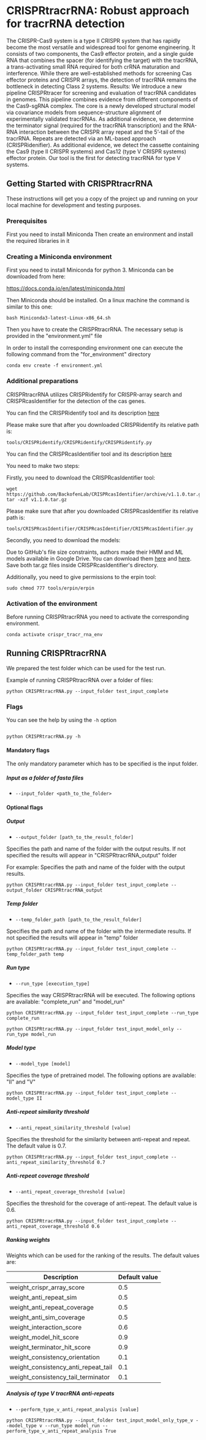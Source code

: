 # CRISPRtracrRNA: Robust approach for tracrRNA detection
The CRISPR-Cas9 system is a type II CRISPR system that has rapidly become the most versatile and widespread tool for genome engineering. It consists of two components, the Cas9 effector protein, and a single guide RNA that combines the spacer (for identifying the target) with the tracrRNA, a trans-activating small RNA required for both crRNA maturation and interference. While there are well-established methods for screening Cas effector proteins and CRISPR arrays, the detection of tracrRNA remains the bottleneck in detecting Class 2 systems.
Results: We introduce a new pipeline CRISPRtracer for screening and evaluation of tracrRNA candidates in genomes. This pipeline combines evidence from different components of the Cas9-sgRNA complex. The core is a newly developed structural model via covariance models from sequence-structure alignment of experimentally validated tracrRNAs. As additional evidence, we determine the terminator signal (required for the tracrRNA transcription) and the RNA-RNA interaction between the CRISPR array repeat and the 5’-tail of the tracrRNA. Repeats are detected via an ML-based approach (CRISPRidenifier). As additional evidence, we detect the cassette containing the Cas9 (type II CRISPR systems) and Cas12 (type V CRISPR systems) effector protein. Our tool is the first for detecting tracrRNA for type V systems.


## Getting Started with CRISPRtracrRNA

These instructions will get you a copy of the project up and running on your local machine for development and testing purposes.

### Prerequisites

First you need to install Miniconda
Then create an environment and install the required libraries in it


### Creating a Miniconda environment

First you need to install Miniconda for python 3.
Miniconda can be downloaded from here:

https://docs.conda.io/en/latest/miniconda.html

Then Miniconda should be installed. On a linux machine the command is similar to this one:

```
bash Miniconda3-latest-Linux-x86_64.sh
```

Then you have to create the CRISPRtracrRNA. The necessary setup is provided in the "environment.yml" file

In order to install the corresponding environment one can execute the following command from the "for_environment" directory

```
conda env create -f environment.yml
```

### Additional preparations

CRISPRtracrRNA utilizes CRISPRidentify for CRISPR-array search and CRISPRcasIdentifier for the detection of the cas genes.

You can find the CRISPRidentify tool and its description [here](https://github.com/BackofenLab/CRISPRidentify)

Please make sure that after you downloaded CRISPRidentify its relative path is:

```
tools/CRISPRidentify/CRISPRidentify/CRISPRidentify.py
```



You can find the CRISPRcasIdentifier tool and its description [here](https://github.com/BackofenLab/CRISPRcasIdentifier)

You need to make two steps:

Firstly, you need to download the CRISPRcasIdentifier tool:
```
wget https://github.com/BackofenLab/CRISPRcasIdentifier/archive/v1.1.0.tar.gz
tar -xzf v1.1.0.tar.gz
```

Please make sure that after you downloaded CRISPRcasIdentifier its relative path is:

```
tools/CRISPRcasIdentifier/CRISPRcasIdentifier/CRISPRcasIdentifier.py
```
Secondly, you need to download the models:

Due to GitHub's file size constraints, authors made their HMM and ML models available in Google Drive. You can download them [here](https://drive.google.com/file/d/1YbTxkn9KuJP2D7U1-6kL1Yimu_4RqSl1/view?usp=sharing) and [here](https://drive.google.com/file/d/1Nc5o6QVB6QxMxpQjmLQcbwQwkRLk-thM/view?usp=sharing). Save both tar.gz files inside CRISPRcasIdentifier's directory.

Additionally, you need to give permissions to the erpin tool:
```
sudo chmod 777 tools/erpin/erpin
```

### Activation of the environment

Before running CRISPRtracrRNA you need to activate the corresponding environment.

```
conda activate crispr_tracr_rna_env
```

## Running CRISPRtracrRNA

We prepared the test folder which can be used for the test run.

Example of running CRISPRtracrRNA over a folder of files:

```
python CRISPRtracrRNA.py --input_folder test_input_complete
```

### Flags

You can see the help by using the `-h` option

```

python CRISPRtracrRNA.py -h

```


#### Mandatory flags
The only mandatory parameter which has to be specified is the input folder.

##### Input as a folder of fasta files

* `--input_folder <path_to_the_folder>`


#### Optional flags

##### Output

* `--output_folder [path_to_the_result_folder]`

Specifies the path and name of the folder with the output results. If not specified the results will appear in "CRISPRtracrRNA_output" folder

For example:
Specifies the path and name of the folder with the output results.
```
python CRISPRtracrRNA.py --input_folder test_input_complete --output_folder CRISPRtracrRNA_output
```

##### Temp folder

* `--temp_folder_path [path_to_the_result_folder]`

Specifies the path and name of the folder with the intermediate results. If not specified the results will appear in "temp" folder

```
python CRISPRtracrRNA.py --input_folder test_input_complete --temp_folder_path temp
```

##### Run type

* `--run_type [execution_type]`

Specifies the way CRISPRtracrRNA will be executed. The following options are available: "complete_run" and "model_run"

```
python CRISPRtracrRNA.py --input_folder test_input_complete --run_type complete_run
```

```
python CRISPRtracrRNA.py --input_folder test_input_model_only --run_type model_run
```

##### Model type

* `--model_type [model]`

Specifies the type of pretrained model. The following options are available: "II" and "V"

```
python CRISPRtracrRNA.py --input_folder test_input_complete --model_type II
```

##### Anti-repeat similarity threshold

* `--anti_repeat_similarity_threshold [value]`

Specifies the threshold for the similarity between anti-repeat and repeat. The default value is 0.7.

```
python CRISPRtracrRNA.py --input_folder test_input_complete --anti_repeat_similarity_threshold 0.7
```

##### Anti-repeat coverage threshold

* `--anti_repeat_coverage_threshold [value]`

Specifies the threshold for the coverage of anti-repeat. The default value is 0.6.

```
python CRISPRtracrRNA.py --input_folder test_input_complete --anti_repeat_coverage_threshold 0.6
```

##### Ranking weights

Weights which can be used for the ranking of the results. The default values are:

| Description | Default value |
|-------------------------------------|-----|
| weight_crispr_array_score           | 0.5 |
| weight_anti_repeat_sim              | 0.5 |
| weight_anti_repeat_coverage         | 0.5 |
| weight_anti_sim_coverage            | 0.5 |
| weight_interaction_score            | 0.6 |
| weight_model_hit_score              | 0.9 |
| weight_terminator_hit_score         | 0.9 |
| weight_consistency_orientation      | 0.1 |
| weight_consistency_anti_repeat_tail | 0.1 |
| weight_consistency_tail_terminator  | 0.1 |


##### Analysis of type V tracrRNA anti-repeats

* `--perform_type_v_anti_repeat_analysis [value]`

```
python CRISPRtracrRNA.py --input_folder test_input_model_only_type_v --model_type v --run_type model_run --perform_type_v_anti_repeat_analysis True
```

